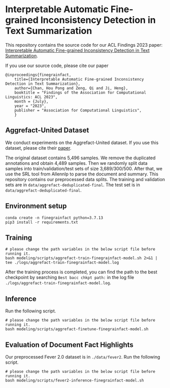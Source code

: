 # Interpretable Automatic Fine-grained Inconsistency Detection in Text Summarization

This repository contains the source code for our ACL Findings 2023 paper: [Interpretable Automatic Fine-grained Inconsistency Detection in Text Summarization](https://arxiv.org/pdf/2305.14548).

If you use our source code, please cite our paper
```
@inproceedings{finegrainfact,
    title={Interpretable Automatic Fine-grained Inconsistency Detection in Text Summarization},
    author={Chan, Hou Pong and Zeng, Qi and Ji, Heng},
    booktitle = "Findings of the Association for Computational Linguistics: ACL 2023",
    month = {July},
    year = "2023",
    publisher = "Association for Computational Linguistics",
    }
```

## Aggrefact-United Dataset

We conduct experiments on the Aggrefact-United dataset. If you use this dataset, please cite their [paper](https://arxiv.org/pdf/2205.12854v1.pdf).

The original dataset contains 5,496 samples. We remove the duplicated annotations and obtain 4,489 samples. 
Then we randomly split data samples into train/validation/test sets of size 3,689/300/500. 
After that, we use the SRL tool from Allennlp to parse the document and summary. 
This repository contains our preprocessed data splits. 
The training and validation sets are in `data/aggrefact-deduplicated-final`. The test set is in `data/aggrefact-deduplicated-final`.

## Environment setup
```
conda create -n finegrainfact python=3.7.13
pip3 install -r requirements.txt
```

## Training
```
# please change the path variables in the below script file before running it.
bash modeling/scripts/aggrefact-train-finegrainfact-model.sh 2>&1 | tee ./logs/aggrefact-train-finegrainfact-model.log
```
After the training process is completed, you can find the path to the best checkpoint by searching `Best bacc chkpt path:` in the log file `./logs/aggrefact-train-finegrainfact-model.log`.

## Inference
Run the following script. 
```
# please change the path variables in the below script file before running it.
bash modeling/scripts/aggrefact-finetune-finegrainfact-model.sh
```

## Evaluation of Document Fact Highlights
Our preprocessed Fever 2.0 dataset is in `./data/fever2`.
Run the following script. 
```
# please change the path variables in the below script file before running it.
bash modeling/scripts/fever2-inference-finegrainfact-model.sh
```
